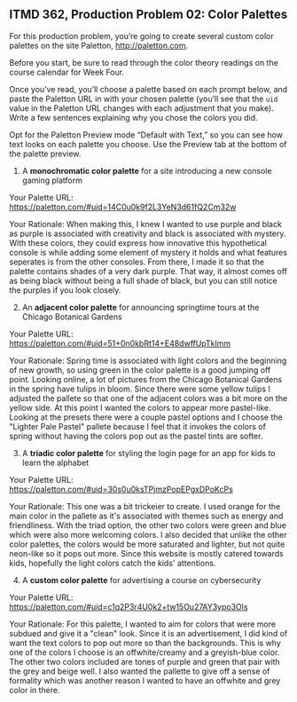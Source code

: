 ## ITMD 362, Production Problem 02: Color Palettes

For this production problem, you’re going to create several custom color palettes on the site
Paletton, http://paletton.com.

Before you start, be sure to read through the color theory readings on the course calendar for Week
Four.

Once you’ve read, you’ll choose a palette based on each prompt below, and paste the Paletton URL in
with your chosen palette (you’ll see that the `uid` value in the Paletton URL changes with each
adjustment that you make). Write a few sentences explaining why you chose the colors you did.

Opt for the Paletton Preview mode “Default with Text,” so you can see how text looks on each palette
you choose. Use the Preview tab at the bottom of the palette preview.

1. A **monochromatic color palette** for a site introducing a new console gaming platform

Your Palette URL: https://paletton.com/#uid=14C0u0k9f2L3YeN3d61fQ2Cm32w

Your Rationale: When making this, I knew I wanted to use purple and black as purple is associated with creativity and black is associated with mystery. With these colors, they could express how innovative this hypothetical console is while adding some element of mystery it holds and what features seperates is from the other consoles. From there, I made it so that the palette contains shades of a very dark purple. That way, it almost comes off as being black without being a full shade of black, but you can still notice the purples if you look closely.

2. An **adjacent color palette** for announcing springtime tours at the Chicago Botanical Gardens

Your Palette URL: https://paletton.com/#uid=51+0n0kbRt14+E48dwffUpTkImm

Your Rationale: Spring time is associated with light colors and the beginning of new growth, so using green in the color palette is a good jumping off point. Looking online, a lot of pictures from the Chicago Botanical Gardens in the spring have tulips in bloom. Since there were some yellow tulips I adjusted the pallete so that one of the adjacent colors was a bit more on the yellow side. At this point I wanted the colors to appear more pastel-like. Looking at the presets there were a couple pastel options and I choose the "Lighter Pale Pastel" pallete because I feel that it invokes the colors of spring without having the colors pop out as the pastel tints are softer.

3. A **triadic color palette** for styling the login page for an app for kids to learn the alphabet

Your Palette URL: https://paletton.com/#uid=30s0u0ksTPjmzPopEPgxDPoKcPs

Your Rationale: This one was a bit trickeier to create. I used orange for the main color in the pallete as it's associated with themes such as energy and friendliness. With the triad option, the other two colors were green and blue which were also more welcoming colors. I also decided that unlike the other color palettes, the colors would be more saturated and lighter, but not quite neon-like so it pops out more. Since this website is mostly catered towards kids, hopefully the light colors catch the kids' attentions.

4. A **custom color palette** for advertising a course on cybersecurity

Your Palette URL: https://paletton.com/#uid=c1q2P3r4U0k2+tw15Ou27AY3ypo3Ols

Your Rationale: For this palette, I wanted to aim for colors that were more subdued and give it a "clean" look. Since it is an advertisement, I did kind of want the text colors to pop out more so than the backgrounds. This is why one of the colors I choose is an offwhite/creamy and a greyish-blue color. The other two colors included are tones of purple and green that pair with the grey and beige well. I also wanted the pallette to give off a sense of formality which was another reason I wanted to have an offwhite and grey color in there.
